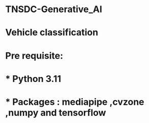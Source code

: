 # TNSDC-Generative_AI
# Vehicle classification
# Pre requisite:
#      * Python 3.11  
#      * Packages : mediapipe ,cvzone  ,numpy and tensorflow
